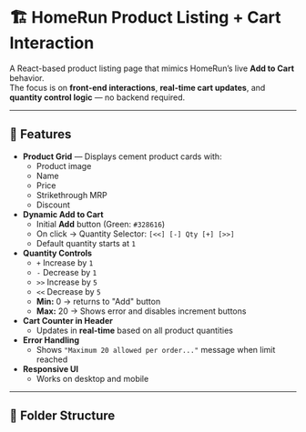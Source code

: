 # 🏗️ HomeRun Product Listing + Cart Interaction

A React-based product listing page that mimics HomeRun’s live **Add to Cart** behavior.  
The focus is on **front-end interactions**, **real-time cart updates**, and **quantity control logic** — no backend required.

---

## 📌 Features

- **Product Grid** — Displays cement product cards with:
  - Product image
  - Name
  - Price
  - Strikethrough MRP
  - Discount
- **Dynamic Add to Cart**
  - Initial **Add** button (Green: `#328616`)
  - On click → Quantity Selector: `[<<] [-] Qty [+] [>>]`
  - Default quantity starts at `1`
- **Quantity Controls**
  - `+` Increase by `1`
  - `-` Decrease by `1`
  - `>>` Increase by `5`
  - `<<` Decrease by `5`
  - **Min:** 0 → returns to "Add" button
  - **Max:** 20 → Shows error and disables increment buttons
- **Cart Counter in Header**
  - Updates in **real-time** based on all product quantities
- **Error Handling**
  - Shows `"Maximum 20 allowed per order..."` message when limit reached
- **Responsive UI**
  - Works on desktop and mobile

---

## 📂 Folder Structure
